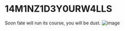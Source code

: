 # 14M1NZ1D3Y0URW4LLS
Soon fate will run its course, you will be dust.
![image](https://user-images.githubusercontent.com/92580523/137483680-a6e277fa-1f16-4253-bcd5-b263af95db44.png)
